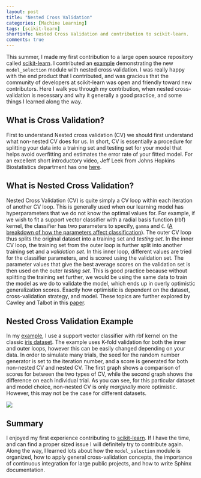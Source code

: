 ```yaml
---
layout: post
title: "Nested Cross Validation"
categories: [Machine Learning]
tags: [scikit-learn]
shortinfo: Nested Cross Validation and contribution to scikit-learn.
comments: true
---
```


This summer, I made my first contribution to a large open source repository called [scikit-learn](http://scikit-learn.org/stable/index.html). I contributed an [example](http://scikit-learn.org/stable/auto_examples/model_selection/plot_nested_cross_validation_iris.html) demonstrating the new `model_selection` module with nested cross validation. I was really happy with the end product that I contributed, and was gracious that the community of developers at scikit-learn was open and friendly toward new contributors. Here I walk you through my contribution, when nested cross-validation is necessary and why it generally a good practice, and some things I learned along the way.

## What is Cross Validation?

First to understand Nested cross validation (CV) we should first understand what non-nested CV does for us. In short, CV is essentially a procedure for splitting your data into a training set and testing set for your model that helps avoid overfitting and estimates the error rate of your fitted model. For an excellent short introductory video, Jeff Leek from Johns Hopkins Biostatistics department has one [here](https://www.youtube.com/watch?v=CmEqvD_ov2o).

## What is Nested Cross Validation?
Nested Cross Validation (CV) is quite simply a CV loop within each iteration of another CV loop. This is generally used when our learning model has hyperparameters that we do not know the optimal values for. For example, if we wish to fit a support vector classifier with a radial basis function (rbf) kernel, the classifier has two parameters to specify, `gamma` and `C`. ([A breakdown of how the parameters affect classification](http://scikit-learn.org/stable/auto_examples/svm/plot_rbf_parameters.html)). The outer CV loop thus splits the original dataset into a training set and *testing set*. In the inner CV loop, the training set from the outer loop is further split into another training set and a *validation set*. In this inner loop, different values are tried for the classifier parameters, and is scored using the validation set. The parameter values that give the best average scores on the validation set is then used on the outer *testing set*. This is good practice because without splitting the training set further, we would be using the same data to train the model as we do to validate the model, which ends up in overly optimistic generalization scores. Exactly how optimistic is dependent on the dataset, cross-validation strategy, and model. These topics are further explored by Cawley and Talbot in this [paper](http://jmlr.csail.mit.edu/papers/volume11/cawley10a/cawley10a.pdf).


## Nested Cross Validation Example

In my [example](http://scikit-learn.org/stable/auto_examples/model_selection/plot_nested_cross_validation_iris.html), I use a support vector classifier with rbf kernel on the classic [iris dataset](https://en.wikipedia.org/wiki/Iris_flower_data_set). The example uses K-fold validation for both the inner and outer loops, however this can be easily changed depending on your data. In order to simulate many trials, the seed for the random number generator is set to the iteration number, and a score is generated for both non-nested CV and nested CV. The first graph shows a comparison of scores for between the two types of CV, while the second graph shows the difference on each individual trial. As you can see, for this particular dataset and model choice, non-nested CV is only *marginally* more optimistic. However, this may not be the case for different datasets.

![](http://scikit-learn.org/stable/_images/sphx_glr_plot_nested_cross_validation_iris_001.png)

## Summary
I enjoyed my first experience contributing to [scikit-learn](http://scikit-learn.org/stable/index.html). If I have the time, and can find a proper sized issue I will definitely try to contribute again. Along the way, I learned lots about how the `model_selection` module is organized, how to apply general cross-validation concepts, the importance of continuous integration for large public projects, and how to write Sphinx documentation.
